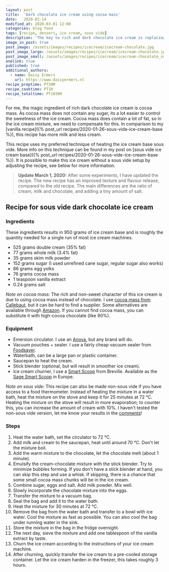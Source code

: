 ```yaml
---
layout: post
title:  'Dark chocolate ice cream using cocoa mass'
date:   2020-02-14
modified_at: 2020-03-01 12:00
categories: blog food
tags: [recipe, dessert, ice cream, sous vide]
description: 'The key to rich and dark chocolate ice cream is replacing chocolate with pure cocoa mass.'
image_in_post: true
post_image: /assets/images/recipes/icecream/icecream-chocolate.jpg
post_image_large: /assets/images/recipes/icecream/icecream-chocolate.jpg
post_image_small: /assets/images/recipes/icecream/icecream-chocolate_small.jpg
onelink: true
published: true
additional_authors:
  - name: Daisy Ermers
    url: https://www.daisyermers.nl
recipe_preptime: PT30M
recipe_cooktime: PT1H
recipe_totaltime: PT1H30M
---
```


For me, the magic ingredient of rich dark chocolate ice cream is cocoa mass. As cocoa mass does not contain any sugar, its a lot easier to control the sweetness of the ice cream. Cocoa mass does contain a lot of fat, so in the ice cream mixture, we need to compensate for this. In comparison to my [vanilla recipe]({% post_url recipes/2020-01-26-sous-vide-ice-cream-base %}), this recipe has more milk and less cream.

This recipe uses my preferred technique of heating the ice cream base sous vide. More info on this technique can be found in my post on [sous vide ice cream base]({% post_url recipes/2020-01-26-sous-vide-ice-cream-base %}). It is possible to make this ice cream without a sous vide setup by adjusting the recipe, see below for more information.

> **Update March 1, 2020:** After some experiments, I have updated the recipe. The new recipe has an improved texture and flavour release, compared to the old recipe. The main differences are the ratio of cream, milk and chocolate, and adding a tiny amount of salt.

## Recipe for sous vide dark chocolate ice cream

### Ingredients

These ingredients results in 950 grams of ice cream base and is roughly the quantity needed for a single run of most ice cream machines.

- 525 grams double cream (35% fat)
- 77 grams whole milk (3.4% fat)
- 35 grams skim milk powder
- 152 grams sugar (I used unrefined cane sugar, regular sugar also works)
- 86 grams egg yolks
- 76 grams cocoa mass
- 1 teaspoon vanilla extract
- 0.24 grams salt

*Note on cocoa mass:* The rich and non-sweet character of this ice cream is due to using cocoa mass instead of chocolate. I use [cocoa mass from Callebaut](https://www.callebaut.com/en-US/chocolate-cocoa-nuts/cm-cal/cocoa-mass), but it can be hard to find a supplier. Some alternatives are available through <a href="https://amzn.to/2tUkDXk" rel="nofollow">Amazon<a>. If you cannot find cocoa mass, you can substitute it with high-cocoa chocolate (like 90%).

### Equipment

- Emersion circulator. I use an <a href="https://amzn.to/2IYEmcQ" rel="nofollow">Anova</a>, but any brand will do.
- Vacuum pouches + sealer. I use a fairly cheap vacuum sealer from <a href="https://amzn.to/38CF8qn" rel="nofollow">Foodsaver</a>.
- Waterbath, can be a large pan or plastic container.
- Saucepan to heat the cream.
- Stick blender (optional, but will result in smoother ice cream).
- Ice cream churner, I use a <a href="https://amzn.to/312Omtu" rel="nofollow">Smart Scoop</a> from Breville. Available as the <a href="https://amzn.to/2RsF0np" rel="nofollow">Sage Smart Scoop</a> in Europe.

*Note on sous vide:* This recipe can also be made non-sous vide if you have access to a food thermometer. Instead of heating the mixture in a water bath, heat the mixture on the stove and keep it for 25 minutes at 72 &deg;C. Heating the mixture on the stove will result in more evaporation; to counter this, you can increase the amount of cream with 10%. I haven't tested the non-sous vide version, let me know your results in the [comments](#comments)!

### Steps

1. Heat the water bath, set the circulator to 72 &deg;C.
2. Add milk and cream to the saucepan, heat until around 70 &deg;C. Don't let the mixture boil.
3. Add the warm mixture to the chocolate, let the chocolate melt (about 1 minute).
4. Emulsify the cream-chocolate mixture with the stick blender. Try to minimize bubbles forming. If you don't have a stick blender at hand, you can skip this step and use a whisk. If skipping, there is a chance that some small cocoa mass chunks will be in the ice cream.
5. Combine sugar, eggs and salt. Add milk powder. Mix well.
6. Slowly incorporate the chocolate mixture into the eggs.
7. Transfer the mixture to a vacuum bag.
8. Seal the bag and add it to the water bath.
9. Heat the mixture for 30 minutes at 72 &deg;C.
10. Remove the bag from the water bath and transfer to a bowl with ice water. Cool the mixture as fast as possible. You can also cool the bag under running water in the sink.
11. Store the mixture in the bag in the fridge overnight.
12. The next day, sieve the mixture and add one tablespoon of the vanilla extract by taste.
13. Churn the ice cream according to the instructions of your ice cream machine.
14. After churning, quickly transfer the ice cream to a pre-cooled storage container. Let the ice cream harden in the freezer, this takes roughly 3 hours.